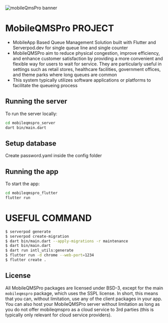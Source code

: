 ![mobileQmsPro banner](https://wheref.com/assets/mobileqmspro/images/mobileqmspro.png)

# MobileQMSPro PROJECT
* MobileApp Based Queue Management Solution built with Flutter and Serverpod.dev for single queue line and single counter
* MobileQMSPro aim to reduce physical congestion, improve efficiency, and enhance customer satisfaction by providing a more convenient and flexible way for users to wait for service. They are particularly useful in settings such as retail stores, healthcare facilities, government offices, and theme parks where long queues are common
* This system typically utilizes software applications or platforms to facilitate the queueing process

## Running the server
To run the server locally:

```bash
cd mobileqmspro_server
dart bin/main.dart
```

## Setup database
Create password.yaml inside the config folder

## Running the app
To start the app:

```bash
cd mobileqmspro_flutter
flutter run
```

# USEFUL COMMAND
```bash
$ serverpod generate
$ serverpod create-migration
$ dart bin/main.dart --apply-migrations -r maintenance
$ dart bin/main.dart
$ dart run intl_utils:generate
$ flutter run -d chrome --web-port=1234
$ flutter create .
```

## License
All MobileQMSPro packages are licensed under BSD-3, except for the main `mobileqmspro` package, which uses the SSPL license. In short, this means that you can, without limitation, use any of the client packages in your app. You can also host your MobileQMSPro server without limitation as long as you do not offer mobileqmspro as a cloud service to 3rd parties (this is typically only relevant for cloud service providers).